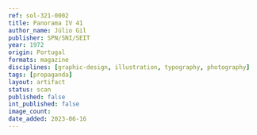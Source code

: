 ```yaml
---
ref: sol-321-0002
title: Panorama IV 41
author_name: Júlio Gil
publisher: SPN/SNI/SEIT
year: 1972
origin: Portugal
formats: magazine
disciplines: [graphic-design, illustration, typography, photography]
tags: [propaganda]
layout: artifact
status: scan
published: false
int_published: false
image_count:
date_added: 2023-06-16
---
```

